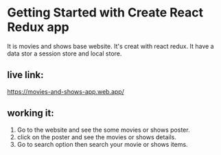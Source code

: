 # Getting Started with Create React Redux app

It is movies and shows base website. It's creat with react redux. It have a data stor a session store and local store.

## live link:
https://movies-and-shows-app.web.app/

## working it:
1. Go to the website and see the some movies or shows poster.
2. click on the poster and see the movies or shows details.
3. Go to search option then search your movie or shows items.
